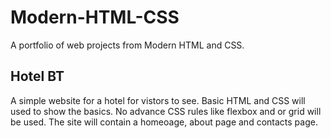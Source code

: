 # Modern-HTML-CSS
A portfolio of web projects from Modern HTML and CSS.

## Hotel BT
A simple website for a hotel for vistors to see. Basic HTML and CSS will used to show the basics. No advance CSS rules like flexbox and or grid will be used. The site will contain a homeoage, about page and contacts page.
